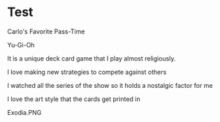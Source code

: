 # Test
Carlo's Favorite Pass-Time

Yu-Gi-Oh 

It is a unique deck card game that I play almost religiously. 

I love making new strategies to compete against others

I watched all the series of the show so it holds a nostalgic factor for me

I love the art style that the cards get printed in 

Exodia.PNG




